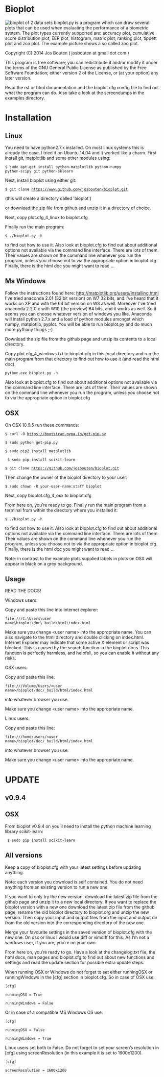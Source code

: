 Bioplot
=======

![bioplot of 2 data sets](https://github.com/josbouten/bioplot/blob/master/examples/showcase_zoo_plot.png "bioplot of 2 data sets")
bioplot.py is a program which can draw several plots that can be used
when evaluating the performance of a biometric system. 
The plot types currently supported are:
accuracy plot, cumulative score distribution plot, EER plot, histogram, matrix plot,
ranking plot, tippett plot and zoo plot.
The example picture shows a so called zoo plot.
 
Copyright (C) 2014 Jos Bouten ( josbouten at gmail dot com )

This program is free software; you can redistribute it and/or modify
it under the terms of the GNU General Public License as published by
the Free Software Foundation; either version 2 of the License, or
(at your option) any later version.

Read the rst or html documentation and the bioplot.cfg config file to find out what the program can do.
Also take a look at the screendumps in the examples directory.

Installation
============

Linux
-----
You need to have python2.7.x installed. On most linux systems this is already the case.
I tried it on Ubuntu 14.04 and it worked like a charm.
First install git, matplotlib and some other modules using:

<code>$ sudo apt-get install python-matplotlib python-numpy python-scipy git python-sklearn</code>

Next, install bioplot using either git:

<code>$ git clone https://www.github.com/josbouten/bioplot.git</code>

(this will create a directory called 'bioplot')

or download the zip file from github and unzip it in a directory of choice.

Next, copy plot.cfg_4_linux to bioplot.cfg

Finally run the main program: 

<code>$ ./bioplot.py -h</code>

to find out how to use it.
Also look at bioplot.cfg to find out about additional options not available
via the command line interface. There are lots of them.  Their values are shown on the
command line whenever you run the program, unless you choose not to via the appropriate
option in bioplot.cfg. Finally, there is the html doc you might want to read ...

Ms Windows
----------
Follow the instructions found here: http://matplotlib.org/users/installing.html
I've tried anaconda 2.01 (32 bit version) on W7 32 bits, and I've heard that it works on XP and with the 64 bit version on W8 as well.
Moreover I've tried anaconda 2.2.0.x with W10 (the preview) 64 bits, and it works as well.
So it seems you can choose whatever version of windows you like. Anaconda will install python 2.7.x and a load of python modules amongst which numpy, matplotlib, pyplot.
You will be able to run bioplot.py and do much more pythony things ;-)

Download the zip file from the github page and unzip its contents to a local directory.

Copy plot.cfg_4_windows.txt to bioplot.cfg in this local directory and run the main 
program from that directory to find out how to use it (and read the html doc).


<code>python.exe bioplot.py -h</code>

Also look at bioplot.cfg to find out about additional options not available
via the command line interface. There are lots of them. Their values are shown on the
command line whenever you run the program, unless you choose not to via the appropriate
option in bioplot.cfg

OSX
---
On OSX 10.9.5 run these commands:

<code>$ curl -O https://bootstrap.pypa.io/get-pip.py</code>

<code>$ sudo python get-pip.py</code>

<code>$ sudo pip2 install matplotlib</code>

<code> $ sudo pip install scikit-learn </code>

<code>$ git clone https://github.com/josbouten/bioplot.git</code>

Then change the owner of the bioplot directory to your user:

<code>$ sudo chown -R your-user-name:staff bioplot</code>

Next, copy bioplot.cfg_4_osx to bioplot.cfg

From here on, you're ready to go.
Finally run the main program from a terminal from within the directory where you installed it: 

<code>$ ./bioplot.py -h</code>

to find out how to use it.
Also look at bioplot.cfg to find out about additional options not available
via the command line interface.  There are lots of them.  Their values are shown on the
command line whenever you run the program, unless you choose not to via the appropriate
option in bioplot.cfg. Finally, there is the html doc you might want to read ...
   
Note: in contrast to the example plots supplied labels in plots on OSX will appear in
black on a grey background.

Usage
-----
READ THE DOCS!

Windows users:

Copy and paste this line into internet explorer:

<code>file:///C:\Users\user name\bioplot\doc\\_build\html\index.html</code>

Make sure you change \<user name\> into the appropriate name.
You can also navigate to the html directory and double clicking on index.html.
Internet Explorer may indicate that some active X element or script was blocked.
This is caused by the search function in the bioplot docs. This function is perfectly 
harmless, and helpfull, so you can enable it without any risks.

OSX users:

Copy and paste this line:

<code>file:///Volume/Users/\<user name\>/bioplot/doc/\_build/html/index.html</code>

into whatever browser you use.

Make sure you change \<user name\> into the appropriate name.

Linux users:

Copy and paste this line:

<code>file:///home/users/\<user name\>/bioplot/doc/\_build/html/index.html</code>

into whatever browser you use.

Make sure you change \<user name\> into the appropriate name.

UPDATE
======

v0.9.4
------
OSX
---
From bioplot v0.9.4 on you’ll need to install the python machine learning library scikit-learn:

<code> $ sudo pip install scikit-learn </code>

All versions
------------
Keep a copy of bioplot.cfg with your latest settings before updating anything.

Note: each version you download is self contained. You do not need anything from an existing version to run a new one.

If you want to only try the new version, download the latest zip file from the github page and unzip it to a new local
directory. If you want to replace the bioplot version with a new one download the latest zip file from the github page,
rename the old bioplot directory to bioplot.org and unzip the new version. Then copy your input and output files from
the input and output dir from the old version into the corresponding directory of the new one.

Merge your favourite settings in the saved version of bioplot.cfg with the new one. On osx or linux I would use diff or
vimdiff for this. As I’m not a windows user, if you are, you’re on your own.

From here on, you’re ready to go. Have a look at the changelog.txt file, the html docs, man pages and bioplot.cfg to
find out about new functions and settings and read the update section for possible extra update steps.

When running OSX or Windows do not forget to set either runningOSX or runningWindows in the [cfg] section in
bioplot.cfg. So in case of OSX use:

<code>[cfg]</code>

<code>runningOSX = True</code>

<code>runningWindows = False</code>

Or in case of a compatible MS Windows OS use:

<code>[cfg]</code>

<code>runningOSX = False</code>

<code>runningWindows = True</code>

Linux users set both to False. Do not forget to set your screen’s resolution in [cfg] using screenResolution (in this example it is set to 1600x1200).

<code>[cfg]</code>

<code>screenResolution = 1600x1200</code>
